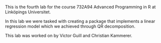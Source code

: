 This is the fourth lab for the course 732A94 Advanced Programming in R at Linköpings Universitet. 

In this lab we were tasked with creating a package that implements a linear regression model which we achieved through QR decomposition.

This lab was worked on by Victor Guill and Christian Kammerer. 
